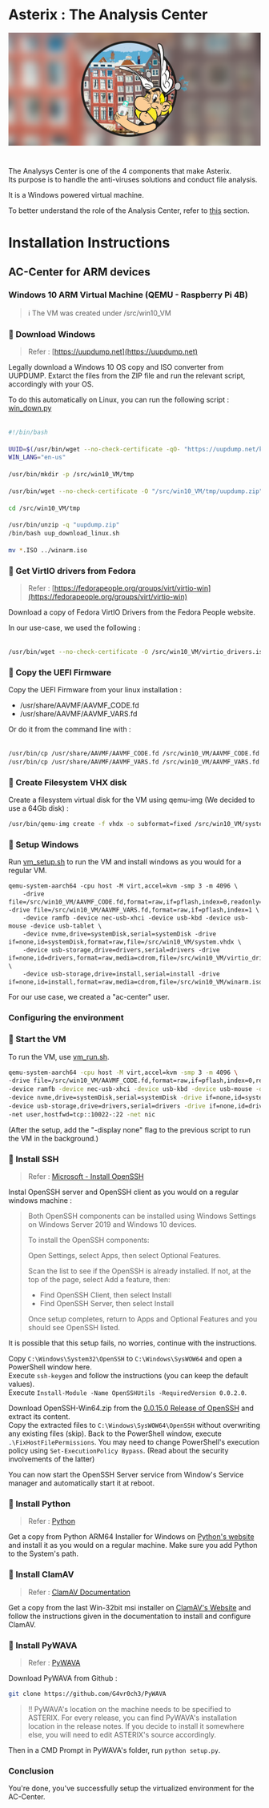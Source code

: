 # Asterix : The Analysis Center

![Asterix](../Images/banner.png)

#

The Analysys Center is one of the 4 components that make Asterix.  
Its purpose is to handle the anti-viruses solutions and conduct file analysis.

It is a Windows powered virtual machine.

To better understand the role of the Analysis Center, refer to [this](../README.md#the-project-under-construction) section.

# Installation Instructions

## AC-Center for ARM devices

### Windows 10 ARM Virtual Machine (QEMU - Raspberry Pi 4B)

> :information_source: The VM was created under /src/win10_VM

### :round_pushpin: Download Windows

> Refer : [https://uupdump.net](https://uupdump.net)

Legally download a Windows 10 OS copy and ISO converter from UUPDUMP. Extarct the files from the ZIP file and run the relevant script, accordingly with your OS.

To do this automatically on Linux, you can run the following script : [win_down.py](win_down.py)

```bash

#!/bin/bash

UUID=$(/usr/bin/wget --no-check-certificate -qO- "https://uupdump.net/known.php?q=windows+10+21h2+arm64" | grep 'href="\./selectlang\.php?id=.*"' -o | sed 's/^.*id=//g' | sed 's/"$//g' | head -n1)
WIN_LANG="en-us"

/usr/bin/mkdir -p /src/win10_VM/tmp

/usr/bin/wget --no-check-certificate -O "/src/win10_VM/tmp/uupdump.zip" "https://uupdump.net/get.php?id={UUID}&pack={WIN_LANG}&edition=professional&autodl=2"

cd /src/win10_VM/tmp

/usr/bin/unzip -q "uupdump.zip"
/bin/bash uup_download_linux.sh

mv *.ISO ../winarm.iso

```

### :round_pushpin: Get VirtIO drivers from Fedora

> Refer : [https://fedorapeople.org/groups/virt/virtio-win](https://fedorapeople.org/groups/virt/virtio-win)

Download a copy of Fedora VirtIO Drivers from the Fedora People website.

In our use-case, we used the following :

```bash

/usr/bin/wget --no-check-certificate -O /src/win10_VM/virtio_drivers.iso https://fedorapeople.org/groups/virt/virtio-win/direct-downloads/archive-virtio/virtio-win-0.1.221-1/virtio-win-0.1.221.iso

```


### :round_pushpin: Copy the UEFI Firmware

Copy the UEFI Firmware from your linux installation :
- /usr/share/AAVMF/AAVMF_CODE.fd
- /usr/share/AAVMF/AAVMF_VARS.fd

Or do it from the command line with :

```bash

/usr/bin/cp /usr/share/AAVMF/AAVMF_CODE.fd /src/win10_VM/AAVMF_CODE.fd 
/usr/bin/cp /usr/share/AAVMF/AAVMF_VARS.fd /src/win10_VM/AAVMF_VARS.fd

```

### :round_pushpin: Create Filesystem VHX disk

Create a filesystem virtual disk for the VM using qemu-img (We decided to use a 64Gb disk) :

```bash
/usr/bin/qemu-img create -f vhdx -o subformat=fixed /src/win10_VM/system.vhdx 64G
```

### :round_pushpin: Setup Windows

Run [vm_setup.sh](vm_setup.sh) to run the VM and install windows as you would for a regular VM.

```
qemu-system-aarch64 -cpu host -M virt,accel=kvm -smp 3 -m 4096 \
    -drive file=/src/win10_VM/AAVMF_CODE.fd,format=raw,if=pflash,index=0,readonly=on -drive file=/src/win10_VM/AAVMF_VARS.fd,format=raw,if=pflash,index=1 \
    -device ramfb -device nec-usb-xhci -device usb-kbd -device usb-mouse -device usb-tablet \
    -device nvme,drive=systemDisk,serial=systemDisk -drive if=none,id=systemDisk,format=raw,file=/src/win10_VM/system.vhdx \
    -device usb-storage,drive=drivers,serial=drivers -drive if=none,id=drivers,format=raw,media=cdrom,file=/src/win10_VM/virtio_drivers.iso \
    -device usb-storage,drive=install,serial=install -drive if=none,id=install,format=raw,media=cdrom,file=/src/win10_VM/winarm.iso
```

For our use case, we created a "ac-center" user.


### Configuring the environment

### :round_pushpin: Start the VM

To run the VM, use [vm_run.sh](vm_run.sh).

```bash
qemu-system-aarch64 -cpu host -M virt,accel=kvm -smp 3 -m 4096 \
-drive file=/src/win10_VM/AAVMF_CODE.fd,format=raw,if=pflash,index=0,readonly=on -drive file=/src/win10_VM/AAVMF_VARS.fd,format=raw,if=pflash,index=1 \
-device ramfb -device nec-usb-xhci -device usb-kbd -device usb-mouse -device usb-tablet \
-device nvme,drive=systemDisk,serial=systemDisk -drive if=none,id=systemDisk,format=raw,file=/src/win10_VM/system.vhdx \
-device usb-storage,drive=drivers,serial=drivers -drive if=none,id=drivers,format=raw,media=cdrom,file=/src/win10_VM/virtio_drivers.iso \
-net user,hostfwd=tcp::10022-:22 -net nic
```

(After the setup, add the "-display none" flag to the previous script to run the VM in the background.)


### :round_pushpin: Install SSH

> Refer : [Microsoft - Install OpenSSH](https://learn.microsoft.com/en-us/windows-server/administration/openssh/openssh_install_firstuse?tabs=gui)

Instal OpenSSH server and OpenSSH client as you would on a regular windows machine :

>Both OpenSSH components can be installed using Windows Settings on Windows Server 2019 and Windows 10 devices.
>
>To install the OpenSSH components:
>
>Open Settings, select Apps, then select Optional Features.
>
>Scan the list to see if the OpenSSH is already installed. If not, at the top of the page, select Add a feature, then:
>
>- Find OpenSSH Client, then select Install
>- Find OpenSSH Server, then select Install
>
>Once setup completes, return to Apps and Optional Features and you should see OpenSSH listed.

It is possible that this setup fails, no worries, continue with the instructions.  

Copy ```C:\Windows\System32\OpenSSH``` to ```C:\Windows\SysWOW64``` and open a PowerShell window here.  
Execute ```ssh-keygen``` and follow the instructions (you can keep the default values).  
Execute ```Install-Module -Name OpenSSHUtils -RequiredVersion 0.0.2.0```.

Download OpenSSH-Win64.zip from the [0.0.15.0 Release of OpenSSH](https://github.com/PowerShell/Win32-OpenSSH/releases/tag/v0.0.15.0) and extract its content.   
Copy the extracted files to ```C:\Windows\SysWOW64\OpenSSH``` without overwriting any existing files (skip).
Back to the PowerShell window, execute ```.\FixHostFilePermissions```. You may need to change PowerShell's execution policy using ```Set-ExecutionPolicy Bypass```. (Read about the security involvements of the latter)

You can now start the OpenSSH Server service from Window's Service manager and automatically start it at reboot.

### :round_pushpin: Install Python

> Refer : [Python](https://www.python.org/)

Get a copy from Python ARM64 Installer for Windows on [Python's website](https://www.python.org/downloads/windows/) and install it as you would on a regular machine. Make sure you add Python to the System's path.


### :round_pushpin: Install ClamAV

> Refer : [ClamAV Documentation](https://docs.clamav.net/)

Get a copy from the last Win-32bit msi installer on [ClamAV's Website](https://www.clamav.net/downloads) and follow the instructions given in the documentation to install and configure ClamAV.


### :round_pushpin: Install PyWAVA

> Refer : [PyWAVA](https://github.com/G4vr0ch3/PyWAVA)

Download PyWAVA from Github :
```bash
git clone https://github.com/G4vr0ch3/PyWAVA
```

> :bangbang: PyWAVA's location on the machine needs to be specified to ASTERIX. For every release, you can find PyWAVA's installation location in the release notes. If you decide to install it somewhere else, you will need to edit ASTERIX's source accordingly.

Then in a CMD Prompt in PyWAVA's folder, run ```python setup.py```.

### Conclusion

You're done, you've successfully setup the virtualized environment for the AC-Center.